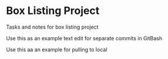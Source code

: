 # Box Listing Project

Tasks and notes for box listing project 

Use this as an example text edit for separate commits in GitBash

Use this aa an example for pulling to local 
